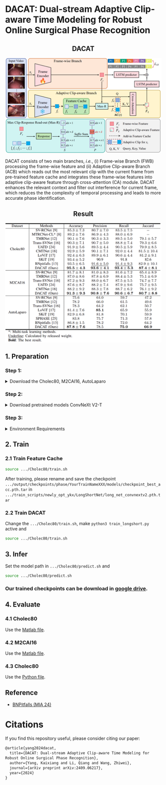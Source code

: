# DACAT: Dual-stream Adaptive Clip-aware Time Modeling for Robust Online Surgical Phase Recognition

<div align="center">
<h2>DACAT</h2>
<p align="center">
    <img src="fig/DACAT.png"/ width=1000> <br />
</p>
</div>

DACAT consists of two main branches, $\textit{i.e.}$, (i) Frame-wise Branch (FWB) processing the frame-wise feature and (ii) Adaptive Clip-aware Branch (ACB) which reads out the most relevant clip with the current frame from pre-trained feature cache and integrates these frame-wise features into adaptive clip-aware feature through cross-attention (CA) module. DACAT enhances the relevant context and filter out interference for current frame, which reduces the the complexity of temporal processing and leads to more accurate phase identification.

<div align="center">
<h2>Result</h2>
<p align="center">
    <img src="fig/Result.png"/ width=1000> <br />
</p>
</div>

## 1. Preparation

### Step 1:

<details>
<summary>Download the Cholec80, M2CAI16, AutoLaparo</summary>

- Access can be requested [Cholec80](http://camma.u-strasbg.fr/datasets), [M2CAI16](http://camma.u-strasbg.fr/datasets), [AutoLaparo](https://autolaparo.github.io/).
- Download the videos for each datasets and extract frames at 1fps. E.g. for `video01.mp4` with ffmpeg, run:
```bash
mkdir /<PATH_TO_THIS_FOLDER>/data/frames_1fps/01/
ffmpeg -hide_banner -i /<PATH_TO_VIDEOS>/video01.mp4 -r 1 -start_number 0 /<PATH_TO_THIS_FOLDER>/data/frames_1fps/01/%08d.jpg
```
- We also prepare a shell file to extract at [here](src/video2img.sh)
- The final dataset structure should look like this:

```
Cholec80/
	data/
		frames_1fps/
			01/
				00000001.jpg
				00000002.jpg
				00000003.jpg
				00000004.jpg
				...
			02/
				...
			...
			80/
				...
		phase_annotations/
			video01-phase.txt
			video02-phase.txt
			...
			video80-phase.txt
		tool_annotations/
			video01-tool.txt
			video02-tool.txt
			...
			video80-tool.txt
	output/
	train_scripts/
	predict.sh
	train.sh
```

</details>

### Step 2: 

<details>
<summary>Download pretrained models  ConvNeXt V2-T</summary>

<!-- - download ConvNeXt-T [weights](https://dl.fbaipublicfiles.com/convnext/convnext_tiny_1k_224_ema.pth) and place here: `train_scripts/convnext/convnext_tiny_1k_224_ema.pth` -->
- download ConvNeXt V2-T [weights](https://dl.fbaipublicfiles.com/convnext/convnextv2/im1k/convnextv2_tiny_1k_224_ema.pt) and place here: `.../train_scripts/convnext/convnextv2_tiny_1k_224_ema.pt`

</details>

### Step 3: 
<details>
<summary>Environment Requirements</summary>


See [requirements.txt](requirements.txt).

</details>


## 2. Train

### 2.1 Train Feature Cache
```bash
source .../Cholec80/train.sh
```
After training, please rename and save the checkpoint `.../output/checkpoints/phase/YourTrainNameXXX/models/checkpoint_best_acc.pth.tar` in `.../train_scripts/newly_opt_ykx/LongShortNet/long_net_convnextv2.pth.tar`

### 2.2 Train DACAT
Change the `.../Cholec80/train.sh`, make `python3 train_longshort.py` active and 
```bash
source .../Cholec80/train.sh
```

## 3. Infer
Set the model path in `.../Cholec80/predict.sh` and 
```bash
source .../Cholec80/predict.sh
```

### Our trained checkpoints can be download in [google drive](https://drive.google.com/file/d/1L6PmReQY2w_3FAcSgtDYf8PnSjU_auVr/view?usp=drive_link).

## 4. Evaluate

### 4.1 Cholec80
Use the [Matlab file](src/matlab-eval/Main.m).

### 4.2 M2CAI16
Use the [Matlab file](src/matlab-eval/Main_m2cai.m).

### 4.3 Cholec80
Use the [Python file](src/AutoLaparo/train_scripts/newly_opt_ykx/evaluation_total.py/#L66).

## Reference
* [BNPitfalls (MIA 24)](https://gitlab.com/nct_tso_public/pitfalls_bn)

# Citations
If you find this repository useful, please consider citing our paper:
```
@article{yang2024dacat,
  title={DACAT: Dual-stream Adaptive Clip-aware Time Modeling for Robust Online Surgical Phase Recognition},
  author={Yang, Kaixiang and Li, Qiang and Wang, Zhiwei},
  journal={arXiv preprint arXiv:2409.06217},
  year={2024}
}
```
